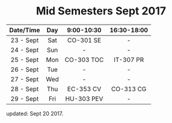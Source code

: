 <center>
	<h1> Mid Semesters Sept 2017</h1>
</center>


|Date/Time|Day| 9:00-10:30 |16:30-18:00|
|:-------:|:-:|:----------:|:---------:|
|23 - Sept|Sat| CO-301 SE  |     -     |
|24 - Sept|Sun|      -     |     -     |
|25 - Sept|Mon| CO-303 TOC | IT-307 PR |
|26 - Sept|Tue|      -     |     -     |
|27 - Sept|Wed|      -     |     -     |
|28 - Sept|Thu| EC-353 CV  | CO-313 CG |
|29 - Sept|Fri| HU-303 PEV |     -     |

updated: Sept 20 2017.
